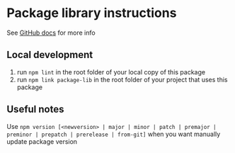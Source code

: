 # Package library instructions

See [GitHub docs](https://docs.github.com/en/packages/quickstart) for more info


## Local development

1. run `npm lint` in the root folder of your local copy of this package
2. run `npm link package-lib` in the root folder of your project that uses this package


## Useful notes

Use `npm version [<newversion> | major | minor | patch | premajor | preminor | prepatch | prerelease | from-git]` when you want manually update package version